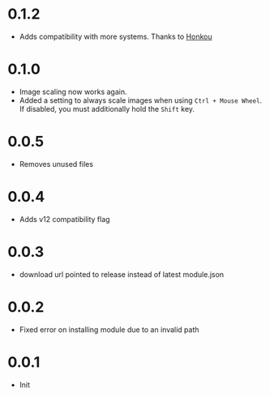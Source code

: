 # 0.1.2
- Adds compatibility with more systems. Thanks to [Honkou](https://github.com/Honkou)

# 0.1.0
- Image scaling now works again.
- Added a setting to always scale images when using `Ctrl + Mouse Wheel`. If disabled, you must additionally hold the `Shift` key.

# 0.0.5
- Removes unused files

# 0.0.4
- Adds v12 compatibility flag

# 0.0.3
- download url pointed to release instead of latest module.json

# 0.0.2
- Fixed error on installing module due to an invalid path

# 0.0.1
- Init

